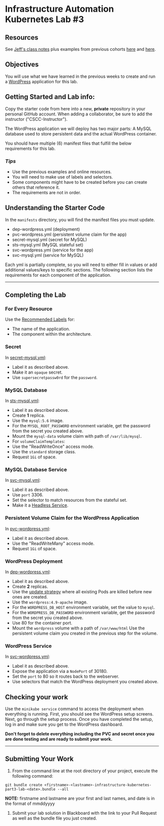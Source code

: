 # Infrastructure Automation Kubernetes Lab #3

## Resources

See [Jeff's class notes](https://github.com/jeff-anderson-cscc/intro-to-kubernetes) plus examples from previous cohorts [here](https://github.com/ColumbusStateWorkforceInnovation/infrastructure-kubernetes-week3-examples) and [here](https://github.com/ColumbusStateWorkforceInnovation/infrastructure-kubernetes-week4-examples).

## Objectives

You will use what we have learned in the previous weeks to create and run a [WordPress](https://hub.docker.com/_/wordpress) application for this lab.

## Getting Started and Lab info:

Copy the starter code from here into a new, __private__ repository in your personal GitHub account. When adding a collaborator, be sure to add the instructor ("CSCC-Instructor").

The WordPress application we will deploy has two major parts: A MySQL database used to store persistent data and the actual WordPress container.

You should have multiple (6) manifest files that fulfill the below requirements for this lab.

### *Tips*
- Use the previous examples and online resources.
- You will need to make use of labels and selectors.
- Some components might have to be created before you can create others that reference it.
- The requirements are not in order.


## Understanding the Starter Code

In the `manifests` directory, you will find the manifest files you must update.

- dep-wordpress.yml (deployment)
- pvc-wordpress.yml (persistent volume claim for the app)
- secret-mysql.yml (secret for MySQL)
- sts-mysql.yml (MySQL stateful set)
- svc-wordpress.yml (service for the app)
- svc-mysql.yml (service for MySQL)

Each yml is partially complete, so you will need to either fill in values or add additional values/keys to specific sections. The following section lists the requirements for each component of the application.

---

## Completing the Lab

### For Every Resource

Use the [Recommended Labels](https://kubernetes.io/docs/concepts/overview/working-with-objects/common-labels/) for:
 - The name of the application.
 - The component within the architecture.

### Secret

In [secret-mysql.yml](./manifests/secret-mysql.yml):
- Label it as described above.
- Make it an `opaque` secret.
- Use `supersecretpassw0rd` for the `password`.

### MySQL Database

In [sts-mysql.yml](./manifests/sts-mysql.yml):
- Label it as described above.
- Create **1** replica.
- Use the `mysql:5.6` image.
- For the `MYSQL_ROOT_PASSWORD` environment variable, get the password from the secret you created above.
- Mount the `mysql-data` volume claim with path of `/var/lib/mysql`.
- For `volumeClaimTemplates`:
 - Use the "ReadWriteOnce" access mode.
 - Use the `standard` storage class.
 - Request `1Gi` of space.

### MySQL Database Service

In [svc-mysql.yml](./manifests/svc-mysql.yml):
- Label it as described above.
- Use `port` 3306.
- Set the selector to match resources from the stateful set.
- Make it a [Headless Service](https://kubernetes.io/docs/concepts/services-networking/service/#headless-services).

### Persistent Volume Claim for the WordPress Application

In [pvc-wordpress.yml](./manifests/pvc-wordpress.yml):
- Label it as described above.
- Use the "ReadWriteMany" access mode.
- Request `1Gi` of space.

### WordPress Deployment

In [dep-wordpress.yml](./manifests/dep-wordpress.yml):
- Label it as described above.
- Create **2** replicas.
- Use the [update strategy](https://kubernetes.io/docs/concepts/workloads/controllers/deployment/#strategy) where all existing Pods are killed before new ones are created.
- Use the `wordpress:4.9-apache` image.
- For the `WORDPRESS_DB_HOST` environment variable, set the value to `mysql`.
- For the `WORDPRESS_DB_PASSWORD` environment variable, get the password from the secret you created above.
- Use 80 for the container port.
- Mount the `wordpress` volume with a path of `/var/www/html`
Use the persistent volume claim you created in the previous step for the volume.


### WordPress Service

In [svc-wordpress.yml](./manifests/svc-wordpress.yml):
- Label it as described above.
- Expose the application via a `NodePort` of 30180.
- Set the `port` to 80 so it routes back to the webserver.
- Use selectors that match the WordPress deployment you created above.

## Checking your work

Use the `minikube service` command to access the deployment when everything is running. First, you should see the WordPress setup screens. Next, go through the setup process. Once you have completed the setup, log in and make sure you get to the WordPress dashboard.

__Don't forget to delete everything including the PVC and secret once you are done testing and are ready to submit your work.__

---

## Submitting Your Work

1. From the command line at the root directory of your project, execute the following command: 
 ```
 git bundle create <firstname>-<lastname>-infrastructure-kubernetes-part3-lab-<date>.bundle --all
 ```
 __NOTE:__ firstname and lastname are your first and last names, and date is in the format of mmddyyyy
 
1. Submit your lab solution in Blackboard with the link to your Pull Request as well as the bundle file you just created.